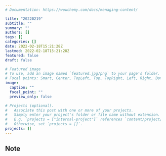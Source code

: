```yaml
---
# Documentation: https://wowchemy.com/docs/managing-content/

title: "20220219"
subtitle: ""
summary: ""
authors: []
tags: []
categories: []
date: 2022-02-18T15:21:28Z
lastmod: 2022-02-18T15:21:28Z
featured: false
draft: false

# Featured image
# To use, add an image named `featured.jpg/png` to your page's folder.
# Focal points: Smart, Center, TopLeft, Top, TopRight, Left, Right, BottomLeft, Bottom, BottomRight.
image:
  caption: ""
  focal_point: ""
  preview_only: false

# Projects (optional).
#   Associate this post with one or more of your projects.
#   Simply enter your project's folder or file name without extension.
#   E.g. `projects = ["internal-project"]` references `content/project/deep-learning/index.md`.
#   Otherwise, set `projects = []`.
projects: []
---
```


## Note

